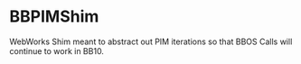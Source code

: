 BBPIMShim
=========

WebWorks Shim meant to abstract out PIM iterations so that BBOS Calls will continue to work in BB10.  
